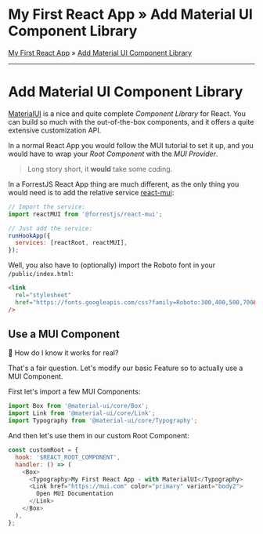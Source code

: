 <h1 class="tutorial-step"><span>My First React App &raquo;</span> Add Material UI Component Library</h1>

[My First React App](../README.md) &raquo; [Add Material UI Component Library](./README.md)

---

# Add Material UI Component Library

[MaterialUI](https://mui.com) is a nice and quite complete _Component Library_ for React. You can build so much with the out-of-the-box components, and it offers a quite extensive customization API.

In a normal React App you would follow the MUI tutorial to set it up, and you would have to wrap your _Root Component_ with the _MUI Provider_.

> Long story short, it **would** take some coding.

In a ForrestJS React App thing are much different, as the only thing you would need is to add the relative service [react-mui](https://github.com/forrestjs/react/tree/main/packages/react-mui#readme):

```js
// Import the service:
import reactMUI from '@forrestjs/react-mui';

// Just add the service:
runHookApp({
  services: [reactRoot, reactMUI],
});
```

Well, you also have to (optionally) import the Roboto font in your `/public/index.html`:

```html
<link
  rel="stylesheet"
  href="https://fonts.googleapis.com/css?family=Roboto:300,400,500,700&display=swap"
/>
```

## Use a MUI Component

🧐 How do I know it works for real?

That's a fair question. Let's modify our basic Feature so to actually use a MUI Component.

First let's import a few MUI Components:

```js
import Box from '@material-ui/core/Box';
import Link from '@material-ui/core/Link';
import Typography from '@material-ui/core/Typography';
```

And then let's use them in our custom Root Component:

```js
const customRoot = {
  hook: '$REACT_ROOT_COMPONENT',
  handler: () => (
    <Box>
      <Typography>My First React App - with MaterialUI</Typography>
      <Link href="https://mui.com" color="primary" variant="body2">
        Open MUI Documentation
      </Link>
    </Box>
  ),
};
```
